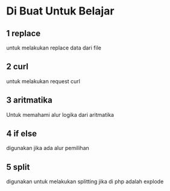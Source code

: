 # Di Buat Untuk Belajar
## 1 replace
untuk melakukan replace data dari file
## 2 curl
untuk melakukan request curl
## 3 aritmatika
Untuk memahami alur logika dari aritmatika
## 4 if else
digunakan jika ada alur pemilihan
## 5 split
digunakan untuk melakukan splitting 
jika di php adalah explode